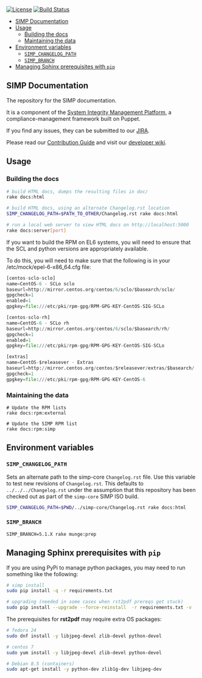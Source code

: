 [![License](http://img.shields.io/:license-apache-blue.svg)](http://www.apache.org/licenses/LICENSE-2.0.html) [![Build Status](https://travis-ci.org/simp/simp-doc.svg)](https://travis-ci.org/simp/simp-doc)

* [SIMP Documentation](#simp-documentation)
* [Usage](#usage)
  * [Building the docs](#building-the-docs)
  * [Maintaining the data](#maintaining-the-data)
* [Environment variables](#environment-variables)
  * [`SIMP_CHANGELOG_PATH`](#simp_changelog_path)
  * [`SIMP_BRANCH`](#simp_version)
* [Managing Sphinx prerequisites with `pip`](#managing-sphinx-prerequisites-with-pip)

## SIMP Documentation

The repository for the SIMP documentation.

It is a component of the [System Integrity Management Platform](https://github.com/NationalSecurityAgency/SIMP), a compliance-management framework built on Puppet.

If you find any issues, they can be submitted to our [JIRA](https://simp-project.atlassian.net/).

Please read our [Contribution Guide](https://simp-project.atlassian.net/wiki/display/SD/Contributing+to+SIMP) and visit our [developer wiki](https://simp-project.atlassian.net/wiki/display/SD/SIMP+Development+Home).

## Usage

### Building the docs
```bash
# build HTML docs, dumps the resulting files in doc/
rake docs:html

# build HTML docs, using an alternate Changelog.rst location
SIMP_CHANGELOG_PATH=$PATH_TO_OTHER/Changelog.rst rake docs:html

# run a local web server to view HTML docs on http://localhost:5000
rake docs:server[port]
```

If you want to build the RPM on EL6 systems, you will need to ensure that the
SCL and python versions are appropriately available.

To do this, you will need to make sure that the following is in your
/etc/mock/epel-6-x86_64.cfg file:

```python
[centos-sclo-sclo]
name=CentOS-6 - SCLo sclo
baseurl=http://mirror.centos.org/centos/6/sclo/$basearch/sclo/
gpgcheck=1
enabled=1
gpgkey=file:///etc/pki/rpm-gpg/RPM-GPG-KEY-CentOS-SIG-SCLo

[centos-sclo-rh]
name=CentOS-6 - SCLo rh
baseurl=http://mirror.centos.org/centos/6/sclo/$basearch/rh/
gpgcheck=1
enabled=1
gpgkey=file:///etc/pki/rpm-gpg/RPM-GPG-KEY-CentOS-SIG-SCLo

[extras]
name=CentOS-$releasever - Extras
baseurl=http://mirror.centos.org/centos/$releasever/extras/$basearch/
gpgcheck=1
gpgkey=file:///etc/pki/rpm-gpg/RPM-GPG-KEY-CentOS-6
```

### Maintaining the data
```
# Update the RPM lists
rake docs:rpm:external

# Update the SIMP RPM list
rake docs:rpm:simp
```

## Environment variables

### `SIMP_CHANGELOG_PATH`

Sets an alternate path to the simp-core `Changelog.rst` file.  Use this variable to test new revisions of `Changelog.rst`.  This defaults to `../../../Changelog.rst` under the assumption that this repository has been checked out as part of the `simp-core` SIMP ISO build.

```bash
SIMP_CHANGELOG_PATH=$PWD/../simp-core/Changelog.rst rake docs:html
```

### `SIMP_BRANCH`

`SIMP_BRANCH=5.1.X rake munge:prep`

## Managing Sphinx prerequisites with `pip`

If you are using PyPi to manage python packages, you may need to run something like the following:

```bash
# simp install
sudo pip install -q -r requirements.txt

# upgrading (needed in some cases when rst2pdf prereqs get stuck)
sudo pip install --upgrade --force-reinstall  -r requirements.txt -v
```

The prerequisites for **rst2pdf** may require extra OS packages:

```bash
# fedora 24
sudo dnf install -y libjpeg-devel zlib-devel python-devel

# centos 7
sudo yum install -y libjpeg-devel zlib-devel python-devel

# Debian 8.5 (containers)
sudo apt-get install -y python-dev zlib1g-dev libjpeg-dev

```

